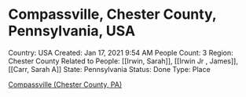 # Compassville, Chester County, Pennsylvania, USA

Country: USA
Created: Jan 17, 2021 9:54 AM
People Count: 3
Region: Chester County
Related to People: [[Irwin, Sarah]], [[Irwin Jr , James]], [[Carr, Sarah A]]
State: Pennsylvania
Status: Done
Type: Place

[Compassville (Chester County, PA)](https://roadsidethoughts.com/pa/compassville-xx-chester-profile.htm)